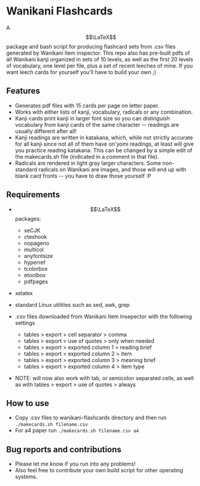# Wanikani Flashcards

A $$\LaTeX$$ package and bash script for producing flashcard sets from .csv files generated by Wanikani Item inspector. This repo also has pre-built pdfs of all Wanikani kanji organized in sets of 10 levels, as well as the first 20 levels of vocabulary, one level per file, plus a set of recent leeches of mine. If you want leech cards for yourself you'll have to build your own ;)

## Features

- Generates pdf files with 15 cards per page on letter paper.
- Works with either lists of kanji, vocabulary, radicals or any combination. 
- Kanji cards print kanji in larger font size so you can distinguish vocabulary from kanji cards of the same character -- readings are usually different after all!
- Kanji readings are written in katakana, which, while not strictly accurate for all kanji since not all of them have on'yomi readings, at least will give you practice reading katakana. This can be changed by a simple edit of the makecards.sh file (indicated in a comment in that file).
- Radicals are rendered in light gray larger characters. Some non-standard radicals on Wanikani are images, and those will end up with blank card fronts -- you have to draw those yourself :P


## Requirements

- $$\LaTeX$$ packages:
  - xeCJK
  - ctexhook
  - nopageno
  - multicol
  - anyfontsize
  - hyperref
  - tcolorbox
  - etoolbox
  - pdfpages
- xelatex
- standard Linux utilities such as sed, awk, grep
- .csv files downloaded from Wanikani Item Insepector with the following settings
	- tables > export > cell separator > comma
	- tables > export > use of quotes > only when needed
	- tables > export > exported column 1 > reading brief
	- tables > export > exported column 2 > item
	- tables > export > exported column 3 > meaning brief
	- tables > export > exported column 4 > item type

- NOTE: will now also work with tab, or semicolon separated cells, as well as with tables > export > use of quotes > always





## How to use

- Copy .csv files to wanikani-flashcards directory and then run `./makecards.sh filename.csv`
- For a4 paper run `./makecards.sh filename.csv a4`

## Bug reports and contributions

- Please let me know if you run into any problems!
- Also feel free to contribute your own build script for other operating systems.
